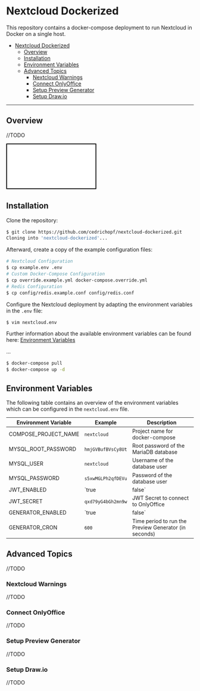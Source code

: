 # Nextcloud Dockerized

This repository contains a docker-compose deployment to run Nextcloud in Docker on a single host.

- [Nextcloud Dockerized](#nextcloud-dockerized)
  - [Overview](#overview)
  - [Installation](#installation)
  - [Environment Variables](#environment-variables)
  - [Advanced Topics](#advanced-topics)
    - [Nextcloud Warnings](#nextcloud-warnings)
    - [Connect OnlyOffice](#connect-onlyoffice)
    - [Setup Preview Generator](#setup-preview-generator)
    - [Setup Draw.io](#setup-drawio)

---

## Overview

//TODO

![overview](docs/overview.svg)

## Installation

Clone the repository:

```sh
$ git clone https://github.com/cedrichopf/nextcloud-dockerized.git
Cloning into 'nextcloud-dockerized'...
```

Afterward, create a copy of the example configuration files:

```sh
# Nextcloud Configuration
$ cp example.env .env
# Custom Docker-Compose Configuration
$ cp override.example.yml docker-compose.override.yml
# Redis Configuration
$ cp config/redis.example.conf config/redis.conf
```

Configure the Nextcloud deployment by adapting the environment variables in the `.env` file:

```sh
$ vim nextcloud.env
```

Further information about the available environment variables can be found here: [Environment Variables](#environment-variables)

...

```sh
$ docker-compose pull
$ docker-compose up -d
```

## Environment Variables

The following table contains an overview of the environment variables which can be configured in the `nextcloud.env` file.

| Environment Variable | Example            | Description                                           |
| -------------------- | ------------------ | ----------------------------------------------------- |
| COMPOSE_PROJECT_NAME | `nextcloud`        | Project name for docker-compose                       |
| MYSQL_ROOT_PASSWORD  | `hmjGVBufBVsCy8Ut` | Root password of the MariaDB database                 |
| MYSQL_USER           | `nextcloud`        | Username of the database user                         |
| MYSQL_PASSWORD       | `s5xwMGLPh2qfDEVu` | Password of the database user                         |
| JWT_ENABLED          | `true | false`     | Enable JWT Auth for OnlyOffice                        |
| JWT_SECRET           | `qxd79yG4bGh2mn9w` | JWT Secret to connect to OnlyOffice                   |
| GENERATOR_ENABLED    | `true | false`     | Enable the Preview Generator Cron Job                 |
| GENERATOR_CRON       | `600`              | Time period to run the Preview Generator (in seconds) |

## Advanced Topics

//TODO

### Nextcloud Warnings

//TODO

### Connect OnlyOffice

//TODO

### Setup Preview Generator

//TODO

### Setup Draw.io

//TODO
